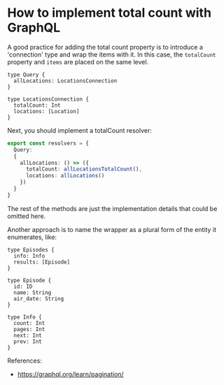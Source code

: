 # How to implement total count with GraphQL

A good practice for adding the total count property is to introduce a 'connection' type and wrap the items with it. In this case, the `totalCount` property and `items` are placed on the same level.

```gql
type Query {
  allLocations: LocationsConnection
}

type LocationsConnection {
  totalCount: Int
  locations: [Location]
}
```

Next, you should implement a totalCount resolver:

```typescript
export const resolvers = {
  Query:
  {
    allLocations: () => ({
      totalCount: allLocationsTotalCount(),
      locations: allLocations()
    })
  }
}
```

The rest of the methods are just the implementation details that could be omitted here.

Another approach is to name the wrapper as a plural form of the entity it enumerates, like:

```gql
type Episodes {
  info: Info
  results: [Episode]
}

type Episode {
  id: ID
  name: String
  air_date: String
}

type Info {
  count: Int
  pages: Int
  next: Int
  prev: Int
}
```

References:
* https://graphql.org/learn/pagination/